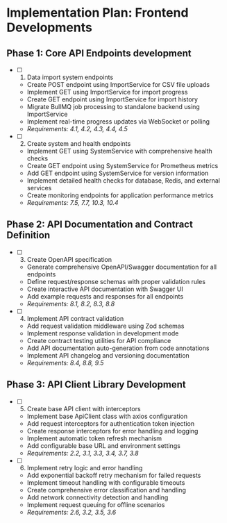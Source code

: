 # Implementation Plan: Frontend Developments

## Phase 1: Core API Endpoints development

- [ ] 1. Data import system endpoints
  - Create POST endpoint using ImportService for CSV file uploads
  - Implement GET using ImportService for import progress
  - Create GET endpoint using ImportService for import history
  - Migrate BullMQ job processing to standalone backend using ImportService
  - Implement real-time progress updates via WebSocket or polling
  - _Requirements: 4.1, 4.2, 4.3, 4.4, 4.5_

- [ ] 2. Create system and health endpoints
  - Implement GET using SystemService with comprehensive health checks
  - Create GET  endpoint using SystemService for Prometheus metrics
  - Add GET endpoint using SystemService for version information
  - Implement detailed health checks for database, Redis, and external services
  - Create monitoring endpoints for application performance metrics
  - _Requirements: 7.5, 7.7, 10.3, 10.4_

## Phase 2: API Documentation and Contract Definition

- [ ] 3. Create OpenAPI specification
  - Generate comprehensive OpenAPI/Swagger documentation for all endpoints
  - Define request/response schemas with proper validation rules
  - Create interactive API documentation with Swagger UI
  - Add example requests and responses for all endpoints
  - _Requirements: 8.1, 8.2, 8.3, 8.8_

- [ ] 4. Implement API contract validation
  - Add request validation middleware using Zod schemas
  - Implement response validation in development mode
  - Create contract testing utilities for API compliance
  - Add API documentation auto-generation from code annotations
  - Implement API changelog and versioning documentation
  - _Requirements: 8.4, 8.8, 9.5_

## Phase 3: API Client Library Development

- [ ] 5. Create base API client with interceptors
  - Implement base ApiClient class with axios configuration
  - Add request interceptors for authentication token injection
  - Create response interceptors for error handling and logging
  - Implement automatic token refresh mechanism
  - Add configurable base URL and environment settings
  - _Requirements: 2.2, 3.1, 3.3, 3.4, 3.7, 3.8_

- [ ] 6. Implement retry logic and error handling
  - Add exponential backoff retry mechanism for failed requests
  - Implement timeout handling with configurable timeouts
  - Create comprehensive error classification and handling
  - Add network connectivity detection and handling
  - Implement request queuing for offline scenarios
  - _Requirements: 2.6, 3.2, 3.5, 3.6_

